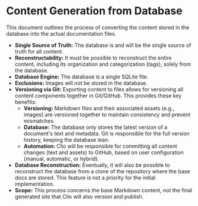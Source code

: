 # Content Generation from Database

This document outlines the process of converting the content stored in the database into the actual documentation files.

*   **Single Source of Truth:** The database is and will be the single source of truth for all content.
*   **Reconstructability:** It must be possible to reconstruct the entire content, including its organization and categorization (tags), solely from the database.
*   **Database Engine:** The database is a single SQLite file.
*   **Exclusions:** Images will not be stored in the database.
*   **Versioning via Git:** Exporting content to files allows for versioning all content components together in Git/GitHub. This provides these key benefits:
    *   **Versioning:** Markdown files and their associated assets (e.g., images) are versioned together to maintain consistency and prevent mismatches.
    *   **Database:** The database only stores the latest version of a document's text and metadata. Git is responsible for the full version history, keeping the database lean.
    *   **Automation:** Clio will be responsible for committing all content changes (text and assets) to GitHub, based on user configuration (manual, automatic, or hybrid).
*   **Database Reconstruction:** Eventually, it will also be possible to reconstruct the database from a clone of the repository where the base docs are stored. This feature is not a priority for the initial implementation.
*   **Scope:** This process concerns the base Markdown content, not the final generated site that Clio will also version and publish.
